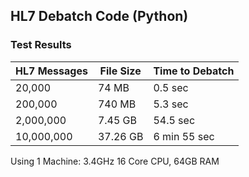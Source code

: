 ## HL7 Debatch Code (Python)


### Test Results

|HL7 Messages |File Size | Time to Debatch |
---             | ---      | ---          |
|     20,000    | 74 MB    | 0.5 sec      |
|    200,000    | 740 MB   | 5.3 sec      |
|  2,000,000    | 7.45 GB  | 54.5 sec     |
| 10,000,000    | 37.26 GB | 6 min 55 sec |

Using 1 Machine: 3.4GHz 16 Core CPU, 64GB RAM
